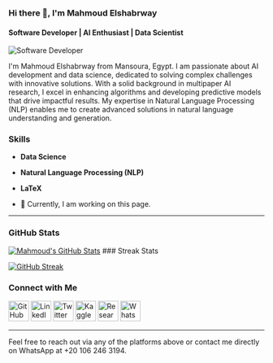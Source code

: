 ### Hi there 👋, I'm Mahmoud Elshabrway  
#### Software Developer | AI Enthusiast | Data Scientist  
![Software Developer](https://media.licdn.com/dms/image/v2/D4D16AQEEGm_zSU7-Rw/profile-displaybackgroundimage-shrink_350_1400/profile-displaybackgroundimage-shrink_350_1400/0/1719768277530?e=1729123200&v=beta&t=UqssYTzS_zZkm06tJB0w1Tq4MgE5Lp9GvbLsdZdgurg)

I'm Mahmoud Elshabrway from Mansoura, Egypt. I am passionate about AI development and data science, dedicated to solving complex challenges with innovative solutions. With a solid background in multipaper AI research, I excel in enhancing algorithms and developing predictive models that drive impactful results. My expertise in Natural Language Processing (NLP) enables me to create advanced solutions in natural language understanding and generation.

### Skills
- **Data Science**
- **Natural Language Processing (NLP)**
- **LaTeX**

- 🔭 Currently, I am working on this page.

---

### GitHub Stats  
[![Mahmoud's GitHub Stats](https://github-readme-stats.vercel.app/api?username=jiraiyam&show_icons=true&theme=radical)](https://github.com/jiraiyam/github-readme-stats) ### Streak Stats


[![GitHub Streak](https://github-readme-streak-stats.herokuapp.com/?user=mahmoudelshabrawy&theme=radical)](https://github.com/mahmoudelshabrawy)


### Connect with Me
[<img src='https://cdn.jsdelivr.net/npm/simple-icons@3.0.1/icons/github.svg' alt='GitHub' height='40'>](https://github.com/jiraiyam) 
[<img src='https://cdn.jsdelivr.net/npm/simple-icons@3.0.1/icons/linkedin.svg' alt='LinkedIn' height='40'>](https://www.linkedin.com/in/mahmoud-elshabrawy-5616581a7/) 
[<img src='https://cdn.jsdelivr.net/npm/simple-icons@3.0.1/icons/twitter.svg' alt='Twitter' height='40'>](https://twitter.com/Mshika231) 
[<img src='https://cdn.jsdelivr.net/npm/simple-icons@3.0.1/icons/kaggle.svg' alt='Kaggle' height='40'>](https://www.kaggle.com/mahmoudelshabrawy/code) 
[<img src='https://cdn.jsdelivr.net/npm/simple-icons@3.0.1/icons/researchgate.svg' alt='ResearchGate' height='40'>](https://www.researchgate.net/profile/Mahmoud-Mohammed-20)
[<img src='https://cdn.jsdelivr.net/npm/simple-icons@3.0.1/icons/whatsapp.svg' alt='WhatsApp' height='40'>]([https://www.researchgate.net/profile/Mahmoud-Mohammed-20](https://wa.me/201062463194))



---

Feel free to reach out via any of the platforms above or contact me directly on WhatsApp at +20 106 246 3194.
